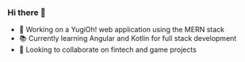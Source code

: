 ### Hi there 👋

- :space_invader: Working on a YugiOh! web application using the MERN stack
- :books: Currently learning Angular and Kotlin for full stack development
- :handshake: Looking to collaborate on fintech and game projects


<!--
**lucaskienast/lucaskienast** is a ✨ _special_ ✨ repository because its `README.md` (this file) appears on your GitHub profile.

Here are some ideas to get you started:

- 🌱 I’m currently learning ...
- 👯 I’m looking to collaborate on ...
- 🤔 I’m looking for help with ...
- 💬 Ask me about ...
- 📫 How to reach me: ...
- 😄 Pronouns: ...
- ⚡ Fun fact: ...
-->

